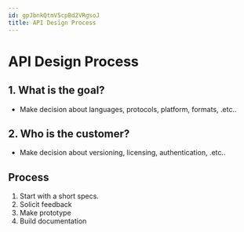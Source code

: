```yaml
---
id: gpJbnkQtmV5cpBd2VRgsoJ
title: API Design Process
---
```





# API Design Process

## 1. What is the goal?

+ Make decision about languages, protocols, platform, formats, .etc..

## 2. Who is the customer?

+ Make decision about versioning, licensing, authentication, .etc..

## Process

1. Start with a short specs.
2. Solicit feedback
3. Make prototype
4. Build documentation

